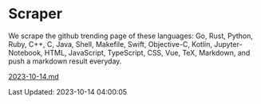 # Scraper

We scrape the github trending page of these languages: Go, Rust, Python, Ruby, C++, C, Java, Shell, Makefile, Swift, Objective-C, Kotlin, Jupyter-Notebook, HTML, JavaScript, TypeScript, CSS, Vue, TeX, Markdown, and push a markdown result everyday.

[2023-10-14.md](https://github.com/yangwenmai/github-trending-backup/blob/master/2023-10-14.md)

Last Updated: 2023-10-14 04:00:05